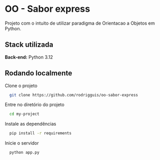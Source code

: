 
# OO - Sabor express

Projeto com o intuito de utilizar paradigma de Orientacao a Objetos em Python. 




## Stack utilizada


**Back-end:** Python 3.12


## Rodando localmente

Clone o projeto

```bash
  git clone https://github.com/rodrigguis/oo-sabor-express
```

Entre no diretório do projeto

```bash
  cd my-project
```

Instale as dependências

```bash
  pip install -r requirements
```

Inicie o servidor

```bash
  python app.py
```

